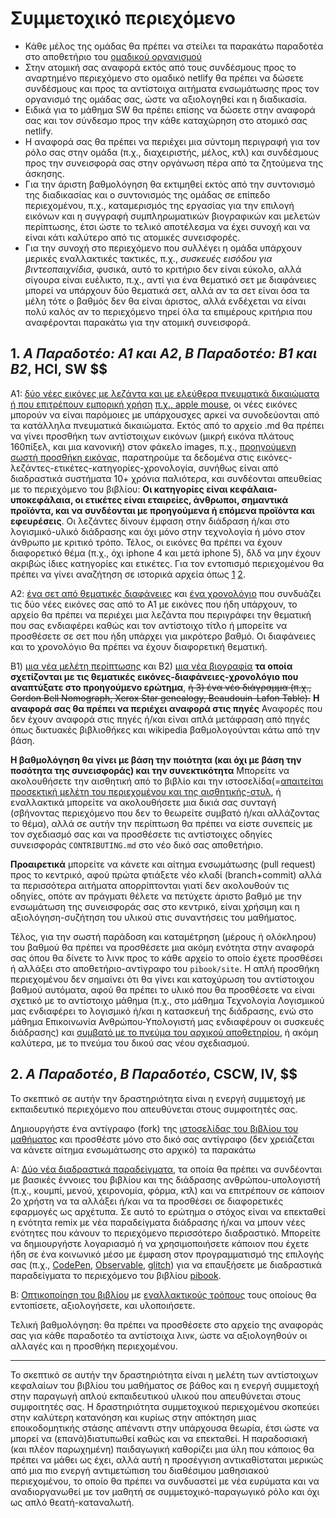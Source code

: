 # Συμμετοχικό περιεχόμενο

* Κάθε μέλος της ομάδας θα πρέπει να στείλει τα παρακάτω παραδοτέα στο αποθετήριο του [ομαδικού οργανισμού](https://epidrome.github.io/teaching/team/)
* Στην ατομική σας αναφορά εκτός από τους συνδέσμους προς το αναρτημένο περιεχόμενο στο ομαδικό netlify θα πρέπει να δώσετε συνδέσμους και προς τα αντίστοιχα αιτήματα ενσωμάτωσης προς τον οργανισμό της ομάδας σας, ώστε να αξιολογηθεί και η διαδικασία.
* Ειδικά για το μάθημα SW θα πρέπει επίσης να δώσετε στην αναφορά σας και τον σύνδεσμο προς την κάθε καταχώρηση στο ατομικό σας netlify.
* Η αναφορά σας θα πρέπει να περιέχει μια σύντομη περιγραφή για τον ρόλο σας στην ομάδα (π.χ., διαχειριστής, μέλος, κτλ) και συνδέσμους προς την συνεισφορά σας στην οργάνωση πέρα από τα ζητούμενα της άσκησης.
* Για την άριστη βαθμολόγηση θα εκτιμηθεί εκτός από την συντονισμό της διαδικασίας και ο συντονισμός της ομάδας σε επίπεδο περιεχομένου, π.χ., καταμερισμός της εργασίας για την επιλογή εικόνων και η συγγραφή συμπληρωματικών βιογραφικών και μελετών περίπτωσης, έτσι ώστε το τελικό αποτέλεσμα να έχει συνοχή και να είναι κάτι καλύτερο από τις ατομικές συνεισφορές.
* Για την συνοχή στο περιεχόμενο που συλλέγει η ομάδα υπάρχουν μερικές εναλλακτικές τακτικές, π.χ., *συσκευές εισόδου για βιντεοπαιχνίδια*, φυσικά, αυτό το κριτήριο δεν είναι εύκολο, αλλά σίγουρα είναι ευέλικτο, π.χ., αντί για ένα θεματικό σετ με διαφάνειες μπορεί να υπάρχουν δύο θεματικά σετ, αλλά αν τα σετ είναι όσα τα μέλη τότε ο βαθμός δεν θα είναι άριστος, αλλά ενδέχεται να είναι πολύ καλός αν το περιεχόμενο τηρεί όλα τα επιμέρους κριτήρια που αναφέρονται παρακάτω για την ατομική συνεισφορά.

## 1. *A Παραδοτέο: A1 και Α2*, *B Παραδοτέο: Β1 και Β2*, HCI, SW $$

A1: [δύο νέες εικόνες με λεζάντα και με ελεύθερα πνευματικά δικαιώματα ή που επιτρέπουν εμπορική χρήση](https://github.com/pibook/_gallery/) [π.χ., apple mouse](https://raw.githubusercontent.com/pibook/site/master/_gallery/apple-mouse.md), οι νέες εικόνες μπορούν να είναι παρόμοιες με υπάρχουσχες αρκεί να συνοδεύονται από τα κατάλληλα πνευματικά δικαιώματα. Εκτός από το αρχείο .md θα πρέπει να γίνει προσθήκη των αντίστοιχων εικόνων (μικρή εικόνα πλάτους 160πίξελ, και μια κανονική) στον φάκελο images, π.χ., [προηγούμενη σωστή προσθήκη εικόνας](https://github.com/pibook/site/commit/5369b2b9d0862f5f3768e43d8cde5c6623de4248), παρατηρούμε τα δεδομένα στις εικόνες-λεζάντες-ετικέτες-κατηγορίες-χρονολογία, συνήθως είναι από διαδραστικά συστήματα 10+ χρόνια παλιότερα, και συνδέονται απευθείας με το περιεχόμενο του βιβλίου: **Οι κατηγορίες είναι κεφάλαια-υποκεφάλαια, οι ετικέτες είναι εταιρείες, άνθρωποι, σημαντικά προϊόντα, και να συνδέονται με προηγούμενα ή επόμενα προϊόντα και εφευρέσεις**. Οι λεζάντες δίνουν έμφαση στην διάδραση ή/και στο λογισμικό-υλικό διάδρασης και όχι μόνο στην τεχνολογία ή μόνο στον άνθρωπο με κριτικό τρόπο. Τέλος, οι εικόνες θα πρέπει να έχουν διαφορετικό θέμα (π.χ., όχι iphone 4 και μετά iphone 5), δλδ να μην έχουν ακριβώς ίδιες κατηγορίες και ετικέτες. Για τον εντοπισμό περιεχομένου θα πρέπει να γίνει αναζήτηση σε ιστορικά αρχεία όπως [1](http://toastytech.com/guis/index.html) [2](https://jackrusher.com/classic-ux/).

Α2: [ένα σετ από θεματικές διαφάνειες](https://github.com/pibook/site/tree/master/_slides) και [ένα χρονολόγιο](https://github.com/pibook/site/tree/master/_timeline) που συνδυάζει τις δύο νέες εικόνες σας από το Α1 με εικόνες που ήδη υπάρχουν, το αρχείο θα πρέπει να περιέχει μια λεζάντα που περιγράφει την θεματική που σας ενδιαφέρει καθώς και τον αντίστοιχο τίτλο ή μπορείτε να προσθέσετε σε σετ που ήδη υπάρχει για μικρότερο βαθμό. Οι διαφάνειες και το χρονολόγιο θα πρέπει να έχουν διαφορετική θεματική.

Β1) [μια νέα μελέτη περίπτωσης](https://github.com/pibook/site/tree/master/_case-study) και B2) [μια νέα βιογραφία](https://github.com/pibook/site/tree/master/_biography) **τα οποία σχετίζονται με τις θεματικές εικόνες-διαφάνειες-χρονολόγιο που αναπτύξατε στο προηγούμενο ερώτημα**, ~~ή 3) ένα νέο διάγραμμα (π.χ., Gordon Bell Nomograph, Xerox Star genealogy, Beaudouin-Lafon Table).~~ **Η αναφορά σας θα πρέπει να περιέχει αναφορά στις πηγές** Αναφορές που δεν έχουν αναφορά στις πηγές ή/και είναι απλά μετάφραση από πηγές όπως δικτυακές βιβλιοθήκες και wikipedia βαθμολογούνται κάτω από την βάση.

**Η βαθμολόγηση θα γίνει με βάση την ποιότητα (και όχι με βάση την ποσότητα της συνεισφοράς) και την συνεκτικότητα** Μπορείτε να ακολουθήσετε την αισθητική από το βιβλίο και την ιστοσελίδα(=[απαιτείται προσεκτική μελέτη του περιεχομένου και της αισθητικής-στυλ](https://pibook.epidro.me/), ή εναλλακτικά μπορείτε να ακολουθήσετε μια δικιά σας συνταγή (σβήνοντας περιεχόμενο που δεν το θεωρείτε συμβατό ή/και αλλάζοντας το θέμα), αλλά σε αυτήν την περίπτωση θα πρέπει να είστε συνεπείς με τον σχεδιασμό σας και να προσθέσετε τις αντίστοιχες οδηγίες συνεισφοράς `CONTRIBUTING.md`  στο νέο δικό σας αποθετήριο.

**Προαιρετικά** μπορείτε να κάνετε και αίτημα ενσωμάτωσης (pull request) προς το κεντρικό, αφού πρώτα φτιάξετε νέο κλαδί (branch+commit) αλλά τα περισσότερα αιτήματα απορρίπτονται γιατί δεν ακολουθούν τις οδηγίες, οπότε αν πράγματι θέλετε να πετύχετε άριστο βαθμό με την ενσωμάτωση της συνεισφοράς σας στο κεντρικό, είναι χρήσιμη και η αξιολόγηση-συζήτηση του υλικού στις συναντήσεις του μαθήματος. 

Τέλος, για την σωστή παράδοση και καταμέτρηση (μέρους ή ολόκληρου) του βαθμού θα πρέπει να προσθέσετε μια ακόμη ενότητα στην αναφορά σας όπου θα δίνετε τo λινκ προς το κάθε αρχείο το οποίο έχετε προσθέσει ή αλλάξει στο αποθετήριο-αντίγραφο του `pibook/site`. Η απλή προσθήκη περιεχομένου δεν σημαίνει ότι θα γίνει και κατοχύρωση του αντίστοιχου βαθμού αυτόματα, αφού θα πρέπει το υλικό που θα προσθέσετε να είναι σχετικό με το αντίστοιχο μάθημα (π.χ., στο μάθημα Τεχνολογία Λογισμικού μας ενδιαφέρει το λογισμικό ή/και η κατασκευή της διάδρασης, ενώ στο μάθημα Επικοινωνία Ανθρώπου-Υπολογιστή μας ενδιαφέρουν οι συσκευές διάδρασης) και [συμβατό με το πνεύμα του αρχικού αποθετηρίου](https://pibook.epidro.me/contribute/), ή ακόμη καλύτερα, με το πνεύμα του δικού σας νέου σχεδιασμού.


## 2. *A Παραδοτέο*, *Β Παραδοτέο*, CSCW, IV, $$

Το σκεπτικό σε αυτήν την δραστηριότητα είναι η ενεργή συμμετοχή με εκπαιδευτικό περιεχόμενο που απευθύνεται στους συμφοιτητές σας. 

Δημιουργήστε ένα αντίγραφο (fork) της [ιστοσελίδας του βιβλίου του μαθήματος](https://github.com/pibook/site) και προσθέστε μόνο στο δικό σας αντίγραφο (δεν χρειάζεται να κάνετε αίτημα ενσωμάτωσης στο αρχικό) τα παρακάτω

A: [Δύο νέα διαδραστικά παραδείγματα](https://github.com/pibook/site/tree/master/_remix), τα οποία θα πρέπει να συνδέονται με βασικές έννοιες του βιβλίου και της διάδρασης ανθρώπου-υπολογιστή (π.χ., κουμπί, μενού, χειρονομία, φόρμα, κτλ) και να επιτρέπουν σε κάποιον 2ο χρήστη να τα αλλάξει ή/και να τα προσθέσει σε διαφορετικές εφαρμογές ως αρχέτυπα. Σε αυτό το ερώτημα ο στόχος είναι να επεκταθεί η ενότητα remix με νέα παραδείγματα διάδρασης ή/και να μπουν νέες ενότητες που κάνουν το περιεχόμενο περισσότερο διαδραστικό. Mπορείτε να δημιουργήστε λογαριασμό ή να χρησιμοποιήσετε κάποιον που έχετε ήδη σε ένα κοινωνικό μέσο με έμφαση στον προγραμματισμό της επιλογής σας (π.χ., [CodePen](https://codepen.io/), [Observable](https://beta.observablehq.com/), [glitch](https://glitch.com)) για να επαυξήσετε με διαδραστικά παραδείγματα το περιεχόμενο του βιβλίου [pibook](https://pibook.epidro.me/remix). 

Β: [Οπτικοποίηση του βιβλίου](https://github.com/pibook/kallipos) με [εναλλακτικούς τρόπους](https://courses-ionio.github.io/help/book/) τους οποίους θα εντοπίσετε, αξιολογήσετε, και υλοποιήσετε. 

Τελική βαθμολόγηση: θα πρέπει να προσθέσετε στο αρχείο της αναφοράς σας για κάθε παραδοτέο τα αντίστοιχα λινκ, ώστε να αξιολογηθούν οι αλλαγές και η προσθήκη περιεχομένου.

---

Το σκεπτικό σε αυτήν την δραστηριότητα είναι η μελέτη των αντίστοιχων κεφαλαίων του βιβλίου του μαθήματος σε βάθος και η ενεργή συμμετοχή στην παραγωγή απλού εκπαιδευτικού υλικού που απευθύνεται στους συμφοιτητές σας. Η δραστηριότητα συμμετοχικού περιεχομένου σκοπεύει στην καλύτερη κατανόηση και κυρίως στην απόκτηση μιας εποικοδομητικής στάσης απέναντι στην υπάρχουσα θεωρία, έτσι ώστε να μπορεί να (επανά)διατυπωθεί καθώς και να επεκταθεί. Η παραδοσιακή (και πλέον παρωχημένη) παιδαγωγική καθορίζει μια ύλη που κάποιος θα πρέπει να μάθει ως έχει, αλλά αυτή η προσέγγιση αντικαθίσταται μερικώς από μια πιο ενεργή αντιμετώπιση του διαθέσιμου μαθησιακού περιεχομένου, το οποίο θα πρέπει να συνδυαστεί με νέα ευρύματα και να αναδιοργανωθεί με τον μαθητή σε συμμετοχικό-παραγωγικό ρόλο και όχι ως απλό θεατή-καταναλωτή.
